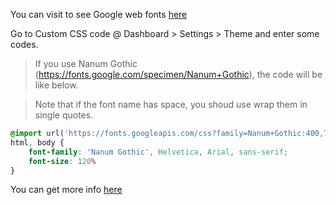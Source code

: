 You can visit to see Google web fonts [here](https://fonts.google.com/)

Go to Custom CSS code @ Dashboard > Settings > Theme and enter some codes.

>If you use Nanum Gothic (https://fonts.google.com/specimen/Nanum+Gothic), the code will be like below.

>Note that if the font name has space, you shoud use wrap them in single quotes.

```css
@import url('https://fonts.googleapis.com/css?family=Nanum+Gothic:400,700,800');
html, body {
    font-family: 'Nanum Gothic', Helvetica, Arial, sans-serif;
    font-size: 120%
}
```

You can get more info [here](https://www.w3schools.com/css/css_font.asp)
